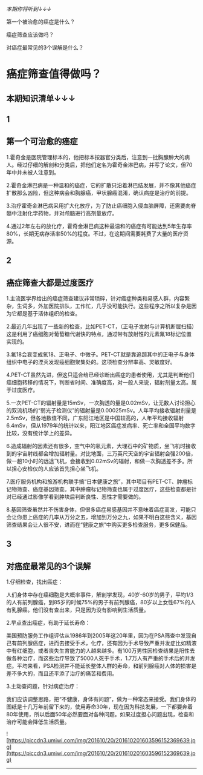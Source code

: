 *本期你将听到↓↓↓*

第一个被治愈的癌症是什么？

癌症筛查应该做吗？

对癌症最常见的3个误解是什么？

# 癌症筛查值得做吗？

## 本期知识清单↓↓↓

## 1

## 第一个可治愈的癌症

1.霍奇金是医院管理标本的，他把标本按器官分类后，注意到一批胸腺肿大的病人。经过仔细的解剖和分类后，把他们定名为霍奇金淋巴病，并写了论文，但70年中并未被人注意到。

2.霍奇金淋巴病是一种温和的癌症，它的扩散只沿着淋巴结发展，并不像其他癌症扩散那么凶险，但这种病会和胸腺癌，甲状腺癌混淆，确认病症是治疗的前提。

3.治疗霍奇金淋巴病采用扩大化放疗，为了防止癌细胞入侵血脑屏障，还需要向脊髓中注射化学药物，并对颅脑进行高剂量放疗。

4.通过2年左右的放化疗，霍奇金淋巴病这种最温和的癌症有可能达到5年生存率80%，长期无病存活率50%的程度。不过，在这期间需要耗费了大量的医疗资源。

## 2

## 癌症筛查大都是过度医疗

1.主流医学界给出的癌症筛查建议非常琐碎，针对癌症种类和易感人群，内容繁杂，生词多，外加医院排队，工作忙，几乎没可能执行。这些程序之所以复杂是因为它都是基于活体组织的检查。

2.最近几年出现了一些新的检查，比如PET-CT，（正电子发射与计算机断层扫描）这是利用了癌细胞对葡萄糖代谢快的特点，通过带有放射性的元素氟18标记位置实现的。

3.氟18会衰变成氧18、正电子、中微子。PET-CT就是靠追踪其中的正电子与身体组织中电子的湮灭发现癌细胞聚集处的。这项检查分辨率高、灵敏度好。

4.PET-CT虽然先进，但这只适合给已经诊断出癌症的患者使用，尤其是判断他们癌细胞转移的情况下，判断省时间、准确度高，对一般人来说，辐射剂量太高。属于过度医疗。

5.一次PET-CT的辐射量是15mSv，一次胸透的量是0.02mSv，让无数人讨论担心的双流机场的“弱光子检测仪”的辐射量是0.00025mSv。人年平均接收辐射剂量是2.5mSv，但各地数值不同，广东阳江地区是中国较高的，人年平均接收辐射6.4mSv，但从1979年的统计以来，阳江地区癌症发病率、死亡率和全国平均数字比较，没有统计学上的差异。

6.造成辐射的因素还有很多，空气中的氡元素，大理石中的矿物质，坐飞机时接收到的宇宙射线都会增加辐射量。对比地面，三万英尺天空的宇宙辐射会强200倍，做一趟10小时的远途飞机，会接收到0.02mSv的辐射，和做一次胸透差不多。所以担心安检仪的人应该首先担心坐飞机。

7.医疗服务机构和旅游机构联手搞“日本健康之旅”，其中项目有PET-CT、肿瘤标记物筛查、癌症基因筛查。其中肿瘤标记物筛查也属于过度医疗，这些检查都是针对已经通过影像学看到肿块后判断良性、恶性才需要做的。

8.基因筛查虽然并不伤害身体，但很多癌症易感基因并不意味着癌症高发，可能只会让你患上癌症的几率从万分之五，增加到万分之九，如果不明白这些含义，基因筛查结果会让人很不安，进而在“健康之旅”中购买更多检查服务，更多保健品。

## 3

## 对癌症最常见的3个误解

1.仔细检查，找出癌症：

人们身体中存在癌细胞是大概率事件，解剖学发现，40岁-60岁的男子，平均1/3的人有前列腺癌，到85岁的时候75%的男子有前列腺癌，80岁以上女性67%的人有乳腺癌。他们没有查出来，只是因为没有影响到生活质量。

2.早点查出癌症，有助于延长寿命：

美国预防服务工作组评估从1986年到2005年这20年里，因为在PSA筛查中发现自己有前列腺癌症，进而去接受手术，化疗，还有因为手术导致严重并发症比如精液中有红细胞，或者丧失生育能力的人越来越多。有100万男性因检查结果是阳性去做各种治疗，而这些治疗导致了5000人死于手术，1.7万人有严重的手术后的并发症。平均来看，PSA检测并不能延长整体人群的寿命，和前列腺癌对人体的损害是差不多大的，而且还平添了治疗的痛苦和费用。

3.主动查问题，针对病症治疗：

我们应该调整思路，把“不健康，身体有问题”，做为一种常态来接受。我们身体的图纸是十几万年前留下来的，使用寿命30年，现在因为科技发展，一下都要奔着80年使用，所以后面50年必然要面对各种问题。如果过度担心问题出现，检查和治疗可能会降低生活质量。

![https://piccdn3.umiwi.com/img/201610/20/201610201603596152369639.jpg](https://piccdn3.umiwi.com/img/201610/20/201610201603596152369639.jpg)

---
